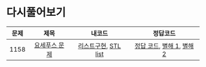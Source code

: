 # 다시풀어보기


| 문제 | 제목 | 내코드 | 정답코드 |
| :--: | :--: | :--: | :--: |
| 1158 | [요세푸스 문제](https://www.acmicpc.net/problem/1158) | [리스트구현](./0x04_연결리스트/1158_요세푸스_연결리스트구현사용.cpp), [STL list](./0x04_연결리스트/1158_요세푸스_STL_list사용.cpp) | [정답 코드](https://github.com/encrypted-def/basic-algo-lecture/blob/master/0x04/solutions/1158.cpp), [별해 1](https://github.com/encrypted-def/basic-algo-lecture/blob/master/0x04/solutions/1158_1.cpp), [별해 2](https://github.com/encrypted-def/basic-algo-lecture/blob/master/0x04/solutions/1158_2.cpp) |